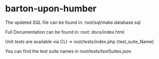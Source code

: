 # barton-upon-humber

The updated SQL file can be found in: root/sql/make.database.sql

Full Documentation can be found in: root: docs/index.html

Unit tests are available via CLI -> root/tests/index.php {test_suite_Name}

You can find the test suite names in root/tests/testSuites.json
